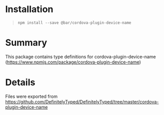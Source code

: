 # Installation

> `npm install --save @bar/cordova-plugin-device-name`

# Summary
This package contains type definitions for cordova-plugin-device-name (https://www.npmjs.com/package/cordova-plugin-device-name)

# Details
Files were exported from https://github.com/DefinitelyTyped/DefinitelyTyped/tree/master/cordova-plugin-device-name

